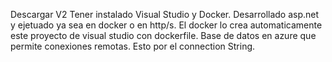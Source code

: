 Descargar V2
Tener instalado Visual Studio y Docker.
Desarrollado asp.net y ejetuado ya sea en docker o en http/s.
El docker lo crea automaticamente este proyecto de visual studio con dockerfile.
Base de datos en azure que permite conexiones remotas.
Esto por el connection String.
